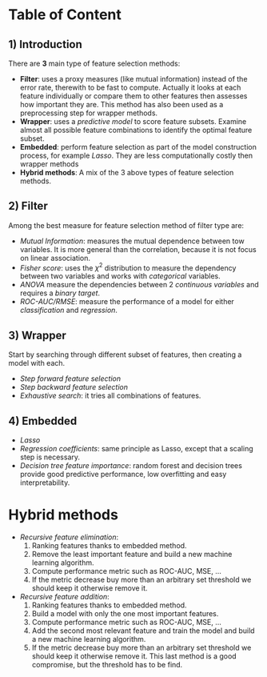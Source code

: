# Table of Content


## 1) Introduction
There are **3** main type of feature selection methods:
- **Filter**: uses a proxy measures (like mutual information) instead of the error rate, therewith to be fast to compute. Actually it looks at each feature individually or compare them to other features then assesses how important they are. This method has  also been used as a preprocessing step for wrapper methods.
- **Wrapper**: uses a *predictive model* to score feature subsets. Examine almost all possible feature combinations to identify the optimal feature subset.
- **Embedded**: perform feature selection as part of the model construction process, for example *Lasso*. They are less computationally costly then wrapper methods
- **Hybrid methods**: A mix of the 3 above types of feature selection methods.


## 2) Filter 
Among the best measure for feature selection method of filter type are:
- *Mutual Information*: measures the mutual dependence between tow variables. It is more general than the correlation, because it is not focus on linear association.
- *Fisher score*: uses the $\chi^{2}$ distribution to measure the dependency between two variables and works with *categorical* variables.
- *ANOVA* measure the dependencies between 2 *continuous variables* and requires a *binary target*.
- *ROC-AUC/RMSE*: measure the performance of a model for either *classification* and *regression*.

## 3) Wrapper
Start by searching through different subset of features, then creating a model with each.
- *Step forward feature selection*
- *Step backward feature selection*
- *Exhaustive search*: it tries all combinations of features.

## 4) Embedded
- *Lasso*
- *Regression coefficients*: same principle as Lasso, except that a scaling step is necessary.
- *Decision tree feature importance*: random forest and decision trees provide good predictive performance, low overfitting and easy interpretability.

# Hybrid methods
- *Recursive feature elimination*: 
  1. Ranking features thanks to embedded method.
  2. Remove the least important feature and build a new machine learning algorithm.
  3. Compute performance metric such as ROC-AUC, MSE, ...
  4. If the metric decrease buy more than an arbitrary set threshold we should keep it otherwise remove it. 
- *Recursive feature addition*: 
  1. Ranking features thanks to embedded method.
  2. Build a model with only the one most important features.
  3. Compute performance metric such as ROC-AUC, MSE, ...
  4. Add the second most relevant feature and train the model and build a new machine learning algorithm.
  5. If the metric decrease buy more than an arbitrary set threshold we should keep it otherwise remove it. 
This last method is a good compromise, but the threshold has to be find.